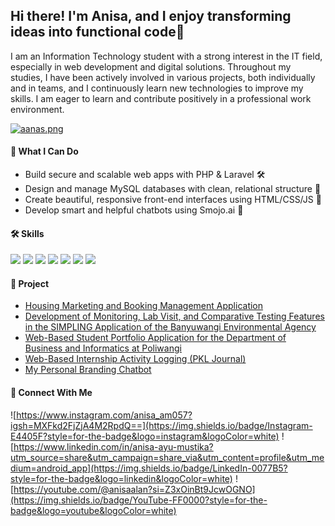 ## Hi there! I'm Anisa, and I enjoy transforming ideas into functional code👋

I am an Information Technology student with a strong interest in the IT field, especially in web development and digital solutions. Throughout my studies, I have been actively involved in various projects, both individually and in teams, and I continuously learn new technologies to improve my skills. I am eager to learn and contribute positively in a professional work environment.

[![aanas.png](https://i.postimg.cc/y6nGTjCN/aanas.png)](https://postimg.cc/K4kQGnzX)


#### 🧠 What I Can Do
- Build secure and scalable web apps with PHP & Laravel 🛠️
- Design and manage MySQL databases with clean, relational structure 💾
- Create beautiful, responsive front-end interfaces using HTML/CSS/JS 🎨
- Develop smart and helpful chatbots using Smojo.ai 🤖


#### 🛠️ Skills
<img src="https://img.shields.io/badge/HTML5-E34F26?style=for-the-badge&logo=html5&logoColor=white" /> <img src="https://img.shields.io/badge/CSS3-1572B6?style=for-the-badge&logo=css3&logoColor=white" /> <img src="https://img.shields.io/badge/Laravel-FF2D20?style=for-the-badge&logo=laravel&logoColor=white" /> <img src="https://img.shields.io/badge/phpmyadmin-6C78AF?style=for-the-badge&logo=phpmyadmin&logoColor=white" /> <img src="https://img.shields.io/badge/PHP-777BB4?style=for-the-badge&logo=php&logoColor=white" /> <img src="https://img.shields.io/badge/MySQL-005C84?style=for-the-badge&logo=mysql&logoColor=white" /> <img src="https://img.shields.io/badge/Figma-F24E1E?style=for-the-badge&logo=figma&logoColor=white" />

#### 📑 Project
- [Housing Marketing and Booking Management Application](https://github.com/AnisaAyu219/manajemen_pemasaran_pemesanan_perumahan)
- [Development of Monitoring, Lab Visit, and Comparative Testing Features in the SIMPLING Application of the Banyuwangi Environmental Agency](https://github.com/AnisaAyu219/pengembangan_fitur_simpling)
- [Web-Based Student Portfolio Application for the Department of Business and Informatics at Poliwangi](https://github.com/AnisaAyu219/portofolio_mahasiswa_ti)
- [Web-Based Internship Activity Logging (PKL Journal)](https://github.com/AnisaAyu219/jurnal_pkl)
- [My Personal Branding Chatbot](https://app.smojo.org/anisaam/chatbot-chasa)


#### 📱 Connect With Me
![https://www.instagram.com/anisa_am057?igsh=MXFkd2FjZjA4M2RpdQ==](https://img.shields.io/badge/Instagram-E4405F?style=for-the-badge&logo=instagram&logoColor=white) ![https://www.linkedin.com/in/anisa-ayu-mustika?utm_source=share&utm_campaign=share_via&utm_content=profile&utm_medium=android_app](https://img.shields.io/badge/LinkedIn-0077B5?style=for-the-badge&logo=linkedin&logoColor=white) ![https://youtube.com/@anisaalan?si=Z3xOinBt9JcwOGNO](https://img.shields.io/badge/YouTube-FF0000?style=for-the-badge&logo=youtube&logoColor=white)